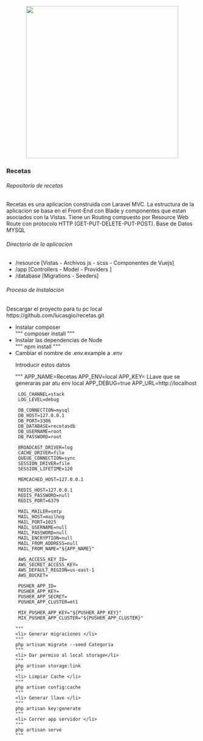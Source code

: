 <p align="center"><a href="https://laravel.com" target="_blank"><img src="https://raw.githubusercontent.com/laravel/art/master/logo-lockup/5%20SVG/2%20CMYK/1%20Full%20Color/laravel-logolockup-cmyk-red.svg" width="400"></a></p>

<h3>Recetas</h3>
<h6>Repositorio de recetas</h6>
<p>
  Recetas es una aplicacion construida con Laravel MVC. 
  La estructura de la aplicacion se basa en el Front-End con Blade y componentes que estan asociados con la Vistas.
  Tiene un Routing compuesto por Resource Web Route con protocolo HTTP (GET-PUT-DELETE-PUT-POST).
  Base de Datos MYSQL 
</p>

<h6>Directorio de la aplicacion</h6>
<ul>
    <li>/resource [Vistas - Archivos js - scss - Componentes de Vuejs]</li>
    <li>/app  [Controllers - Model - Providers ]</li>
    <li>/database [Migrations - Seeders]</li>
</ul>

<h6>Proceso de Instalación</h6>
<p>Descargar el proyecto para tu pc local https://github.com/lucasgio/recetas.git</p>
<ul>
    <li>Instalar composer </li>
    """
    composer install
    """
    <li>Instalar las dependencias de Node</li>
    """
    npm install
    """
    <li>Cambiar el nombre de .env.example a .env</li>
    <p>Introducir estos datos</p>
    """
     APP_NAME=Recetas
     APP_ENV=local
     APP_KEY= LLave que se generaras par atu env local
     APP_DEBUG=true
     APP_URL=http://localhost
     
     LOG_CHANNEL=stack
     LOG_LEVEL=debug
     
     DB_CONNECTION=mysql
     DB_HOST=127.0.0.1
     DB_PORT=3306
     DB_DATABASE=recetasdb
     DB_USERNAME=root 
     DB_PASSWORD=root
     
     BROADCAST_DRIVER=log
     CACHE_DRIVER=file
     QUEUE_CONNECTION=sync
     SESSION_DRIVER=file
     SESSION_LIFETIME=120
     
     MEMCACHED_HOST=127.0.0.1
     
     REDIS_HOST=127.0.0.1
     REDIS_PASSWORD=null
     REDIS_PORT=6379
     
     MAIL_MAILER=smtp
     MAIL_HOST=mailhog
     MAIL_PORT=1025
     MAIL_USERNAME=null
     MAIL_PASSWORD=null
     MAIL_ENCRYPTION=null
     MAIL_FROM_ADDRESS=null
     MAIL_FROM_NAME="${APP_NAME}"
     
     AWS_ACCESS_KEY_ID=
     AWS_SECRET_ACCESS_KEY=
     AWS_DEFAULT_REGION=us-east-1
     AWS_BUCKET=
     
     PUSHER_APP_ID=
     PUSHER_APP_KEY=
     PUSHER_APP_SECRET=
     PUSHER_APP_CLUSTER=mt1
     
     MIX_PUSHER_APP_KEY="${PUSHER_APP_KEY}"
     MIX_PUSHER_APP_CLUSTER="${PUSHER_APP_CLUSTER}"
     
    """ 
    <li> Generar migraciones </li>
    """
    php artisan migrate --seed Categoria
    """
    <li> Dar permiso al local storage</li>
    """
    php artisan storage:link 
    """
    <li> Limpiar Cache </li>
    """
    php artisan config:cache
    """
    <li> Generar llave </li>
    """
    php artisan key:generate
    """
    <li> Correr app servidor </li>
    """
    php artisan serve
    """
</ul>
